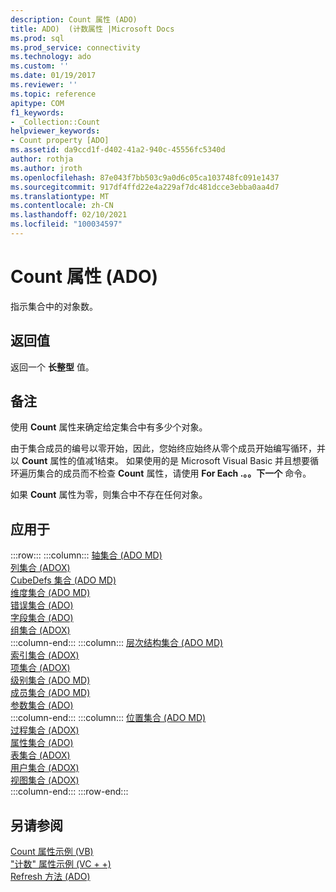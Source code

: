 ```yaml
---
description: Count 属性 (ADO)
title: ADO)  (计数属性 |Microsoft Docs
ms.prod: sql
ms.prod_service: connectivity
ms.technology: ado
ms.custom: ''
ms.date: 01/19/2017
ms.reviewer: ''
ms.topic: reference
apitype: COM
f1_keywords:
- _Collection::Count
helpviewer_keywords:
- Count property [ADO]
ms.assetid: da9ccd1f-d402-41a2-940c-45556fc5340d
author: rothja
ms.author: jroth
ms.openlocfilehash: 87e043f7bb503c9a0d6c05ca103748fc091e1437
ms.sourcegitcommit: 917df4ffd22e4a229af7dc481dcce3ebba0aa4d7
ms.translationtype: MT
ms.contentlocale: zh-CN
ms.lasthandoff: 02/10/2021
ms.locfileid: "100034597"
---
```

# <a name="count-property-ado"></a>Count 属性 (ADO)
指示集合中的对象数。  
  
## <a name="return-value"></a>返回值  
 返回一个 **长整型** 值。  
  
## <a name="remarks"></a>备注  
 使用 **Count** 属性来确定给定集合中有多少个对象。  
  
 由于集合成员的编号以零开始，因此，您始终应始终从零个成员开始编写循环，并以 **Count** 属性的值减1结束。 如果使用的是 Microsoft Visual Basic 并且想要循环遍历集合的成员而不检查 **Count** 属性，请使用 **For Each .。。下一个** 命令。  
  
 如果 **Count** 属性为零，则集合中不存在任何对象。  
  
## <a name="applies-to"></a>应用于  

:::row:::
    :::column:::
        [轴集合 (ADO MD)](../ado-md-api/axes-collection-ado-md.md)  
        [列集合 (ADOX)](../adox-api/columns-collection-adox.md)  
        [CubeDefs 集合 (ADO MD)](../ado-md-api/cubedefs-collection-ado-md.md)  
        [维度集合 (ADO MD)](../ado-md-api/dimensions-collection-ado-md.md)  
        [错误集合 (ADO)](./errors-collection-ado.md)  
        [字段集合 (ADO)](./fields-collection-ado.md)  
        [组集合 (ADOX)](../adox-api/groups-collection-adox.md)  
    :::column-end:::
    :::column:::
        [层次结构集合 (ADO MD)](../ado-md-api/hierarchies-collection-ado-md.md)  
        [索引集合 (ADOX)](../adox-api/indexes-collection-adox.md)  
        [项集合 (ADOX)](../adox-api/keys-collection-adox.md)  
        [级别集合 (ADO MD)](../ado-md-api/levels-collection-ado-md.md)  
        [成员集合 (ADO MD)](../ado-md-api/members-collection-ado-md.md)  
        [参数集合 (ADO)](./parameters-collection-ado.md)  
    :::column-end:::
    :::column:::
        [位置集合 (ADO MD)](../ado-md-api/positions-collection-ado-md.md)  
        [过程集合 (ADOX)](../adox-api/procedures-collection-adox.md)  
        [属性集合 (ADO)](./properties-collection-ado.md)  
        [表集合 (ADOX)](../adox-api/tables-collection-adox.md)  
        [用户集合 (ADOX)](../adox-api/users-collection-adox.md)  
        [视图集合 (ADOX)](../adox-api/views-collection-adox.md)  
    :::column-end:::
:::row-end:::

## <a name="see-also"></a>另请参阅  
 [Count 属性示例 (VB) ](./count-property-example-vb.md)   
 ["计数" 属性示例 (VC + +) ](./count-property-example-vc.md)   
 [Refresh 方法 (ADO)](./refresh-method-ado.md)